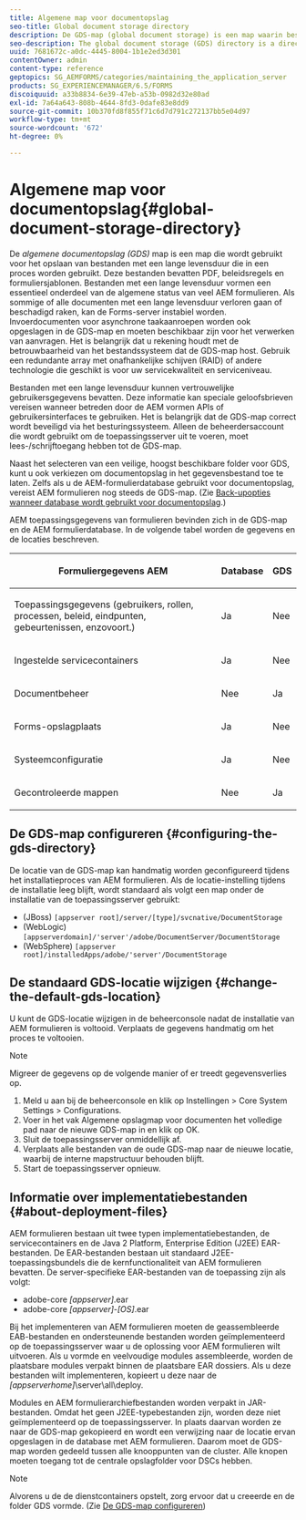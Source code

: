 ```yaml
---
title: Algemene map voor documentopslag
seo-title: Global document storage directory
description: De GDS-map (global document storage) is een map waarin bestanden van lange duur worden opgeslagen die in een proces worden gebruikt.
seo-description: The global document storage (GDS) directory is a directory used to store long-lived files that are used within a process.
uuid: 7681672c-a0dc-4445-8004-1b1e2ed3d301
contentOwner: admin
content-type: reference
geptopics: SG_AEMFORMS/categories/maintaining_the_application_server
products: SG_EXPERIENCEMANAGER/6.5/FORMS
discoiquuid: a33b8834-6e39-47eb-a53b-0982d32e80ad
exl-id: 7a64a643-808b-4644-8fd3-0dafe83e8dd9
source-git-commit: 10b370fd8f855f71c6d7d791c272137bb5e04d97
workflow-type: tm+mt
source-wordcount: '672'
ht-degree: 0%

---
```


# Algemene map voor documentopslag{#global-document-storage-directory}

De *algemene documentopslag (GDS)* map is een map die wordt gebruikt voor het opslaan van bestanden met een lange levensduur die in een proces worden gebruikt. Deze bestanden bevatten PDF, beleidsregels en formuliersjablonen. Bestanden met een lange levensduur vormen een essentieel onderdeel van de algemene status van veel AEM formulieren. Als sommige of alle documenten met een lange levensduur verloren gaan of beschadigd raken, kan de Forms-server instabiel worden. Invoerdocumenten voor asynchrone taakaanroepen worden ook opgeslagen in de GDS-map en moeten beschikbaar zijn voor het verwerken van aanvragen. Het is belangrijk dat u rekening houdt met de betrouwbaarheid van het bestandssysteem dat de GDS-map host. Gebruik een redundante array met onafhankelijke schijven (RAID) of andere technologie die geschikt is voor uw servicekwaliteit en serviceniveau.

Bestanden met een lange levensduur kunnen vertrouwelijke gebruikersgegevens bevatten. Deze informatie kan speciale geloofsbrieven vereisen wanneer betreden door de AEM vormen APIs of gebruikersinterfaces te gebruiken. Het is belangrijk dat de GDS-map correct wordt beveiligd via het besturingssysteem. Alleen de beheerdersaccount die wordt gebruikt om de toepassingsserver uit te voeren, moet lees-/schrijftoegang hebben tot de GDS-map.

Naast het selecteren van een veilige, hoogst beschikbare folder voor GDS, kunt u ook verkiezen om documentopslag in het gegevensbestand toe te laten. Zelfs als u de AEM-formulierdatabase gebruikt voor documentopslag, vereist AEM formulieren nog steeds de GDS-map. (Zie [Back-upopties wanneer database wordt gebruikt voor documentopslag](/help/forms/using/admin-help/files-back-recover.md#backup-options-when-database-is-used-for-document-storage).)

AEM toepassingsgegevens van formulieren bevinden zich in de GDS-map en de AEM formulierdatabase. In de volgende tabel worden de gegevens en de locaties beschreven.

<table>
 <thead>
  <tr>
   <th><p>Formuliergegevens AEM</p></th>
   <th><p>Database</p></th>
   <th><p>GDS</p></th>
  </tr>
 </thead>
 <tbody>
  <tr>
   <td><p>Toepassingsgegevens (gebruikers, rollen, processen, beleid, eindpunten, gebeurtenissen, enzovoort.)</p></td>
   <td><p>Ja</p></td>
   <td><p>Nee</p></td>
  </tr>
  <tr>
   <td><p>Ingestelde servicecontainers</p></td>
   <td><p>Ja</p></td>
   <td><p>Nee</p></td>
  </tr>
  <tr>
   <td><p>Documentbeheer </p></td>
   <td><p>Nee</p></td>
   <td><p>Ja</p></td>
  </tr>
  <tr>
   <td><p>Forms-opslagplaats</p></td>
   <td><p>Ja</p></td>
   <td><p>Nee</p></td>
  </tr>
  <tr>
   <td><p>Systeemconfiguratie</p></td>
   <td><p>Ja</p></td>
   <td><p>Nee</p></td>
  </tr>
  <tr>
   <td><p>Gecontroleerde mappen</p></td>
   <td><p>Nee</p></td>
   <td><p>Ja</p></td>
  </tr>
 </tbody>
</table>

## De GDS-map configureren {#configuring-the-gds-directory}

De locatie van de GDS-map kan handmatig worden geconfigureerd tijdens het installatieproces van AEM formulieren. Als de locatie-instelling tijdens de installatie leeg blijft, wordt standaard als volgt een map onder de installatie van de toepassingsserver gebruikt:

* (JBoss) `[appserver root]/server/[type]/svcnative/DocumentStorage`
* (WebLogic) `[appserverdomain]/'server'/adobe/DocumentServer/DocumentStorage`
* (WebSphere) `[appserver root]/installedApps/adobe/'server'/DocumentStorage`

## De standaard GDS-locatie wijzigen {#change-the-default-gds-location}

U kunt de GDS-locatie wijzigen in de beheerconsole nadat de installatie van AEM formulieren is voltooid. Verplaats de gegevens handmatig om het proces te voltooien.

>[!NOTE]
>
>Migreer de gegevens op de volgende manier of er treedt gegevensverlies op.

1. Meld u aan bij de beheerconsole en klik op Instellingen > Core System Settings > Configurations.
1. Voer in het vak Algemene opslagmap voor documenten het volledige pad naar de nieuwe GDS-map in en klik op OK.
1. Sluit de toepassingsserver onmiddellijk af.
1. Verplaats alle bestanden van de oude GDS-map naar de nieuwe locatie, waarbij de interne mapstructuur behouden blijft.
1. Start de toepassingsserver opnieuw.

## Informatie over implementatiebestanden {#about-deployment-files}

AEM formulieren bestaan uit twee typen implementatiebestanden, de servicecontainers en de Java 2 Platform, Enterprise Edition (J2EE) EAR-bestanden. De EAR-bestanden bestaan uit standaard J2EE-toepassingsbundels die de kernfunctionaliteit van AEM formulieren bevatten. De server-specifieke EAR-bestanden van de toepassing zijn als volgt:

* adobe-core *[appserver]*.ear
* adobe-core *[appserver]*-*[OS]*.ear

Bij het implementeren van AEM formulieren moeten de geassembleerde EAB-bestanden en ondersteunende bestanden worden geïmplementeerd op de toepassingsserver waar u de oplossing voor AEM formulieren wilt uitvoeren. Als u vormde en veelvoudige modules assembleerde, worden de plaatsbare modules verpakt binnen de plaatsbare EAR dossiers. Als u deze bestanden wilt implementeren, kopieert u deze naar de *[appserverhome]*\server\all\deploy.

Modules en AEM formulierarchiefbestanden worden verpakt in JAR-bestanden. Omdat het geen J2EE-typebestanden zijn, worden deze niet geïmplementeerd op de toepassingsserver. In plaats daarvan worden ze naar de GDS-map gekopieerd en wordt een verwijzing naar de locatie ervan opgeslagen in de database met AEM formulieren. Daarom moet de GDS-map worden gedeeld tussen alle knooppunten van de cluster. Alle knopen moeten toegang tot de centrale opslagfolder voor DSCs hebben.

>[!NOTE]
>
>Alvorens u de de dienstcontainers opstelt, zorg ervoor dat u creeerde en de folder GDS vormde. (Zie [De GDS-map configureren](global-document-storage-directory.md#configuring-the-gds-directory))
